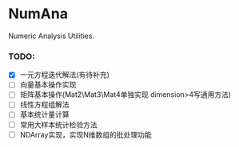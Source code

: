 # NumAna
Numeric Analysis Utilities.

### TODO:
- [x] 一元方程迭代解法(有待补充)
- [ ] 向量基本操作实现
- [ ] 矩阵基本操作(Mat2\Mat3\Mat4单独实现 dimension>4写通用方法)
- [ ] 线性方程组解法
- [ ] 基本统计量计算
- [ ] 常用大样本统计检验方法
- [ ] NDArray实现，实现N维数组的批处理功能
